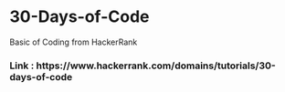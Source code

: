 # 30-Days-of-Code
Basic of Coding from HackerRank 
<h3> Link : https://www.hackerrank.com/domains/tutorials/30-days-of-code </h3>
